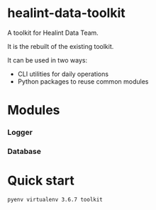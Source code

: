 # healint-data-toolkit

A toolkit for Healint Data Team.

It is the rebuilt of the existing toolkit.

It can be used in two ways:

- CLI utilities for daily operations
- Python packages to reuse common modules

# Modules

### Logger

### Database

# Quick start

```
pyenv virtualenv 3.6.7 toolkit

```
